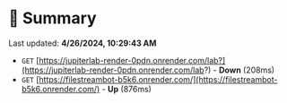 # 📖 Summary
Last updated: **4/26/2024, 10:29:43 AM**

- `GET` [https://jupiterlab-render-0pdn.onrender.com/lab?](https://jupiterlab-render-0pdn.onrender.com/lab?) - **Down** (208ms)
- `GET` [https://filestreambot-b5k6.onrender.com/](https://filestreambot-b5k6.onrender.com/) - **Up** (876ms)
